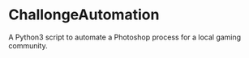 # ChallongeAutomation

A Python3 script to automate a Photoshop process for a local gaming community.
